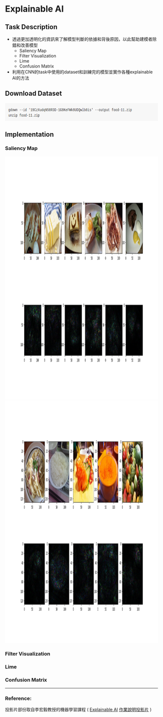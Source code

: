 # Explainable AI
## Task Description
* 透過更加透明化的資訊來了解模型判斷的依據和背後原因，以此幫助建模者除錯和改善模型
  * Saliency Map
  * Filter Visualization
  * Lime
  * Confusion Matrix
* 利用在CNN的task中使用的dataset和訓練完的模型並實作各種explainable AI的方法
## Download Dataset
<img src="output/dataset.png" width=700 height=60 /> <br>
## Implementation
### Saliency Map
<img src="output/saliency_1.png" width=1500 height=800 /> <br>
<img src="output/saliency_2.png" width=1500 height=800 /> <br>
### Filter Visualization
### Lime
### Confusion Matrix
---
### Reference:
投影片部份取自李宏毅教授的機器學習課程 (
[Explainable AI](http://speech.ee.ntu.edu.tw/~tlkagk/courses/ML_2019/Lecture/XAI%20(v7).pdf)
[作業說明投影片](https://docs.google.com/presentation/d/1VClvgyilAvohextY0tM3gD7YemXGSUrzLV0E8RjDnMU/edit) )
